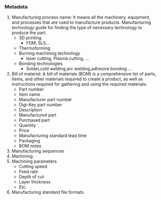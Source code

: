 ### Metadata

1. Manufacturing process name: It means all the machinery, equipment, and processes that are used to manufacture products. Manufacturing technology guide for finding the type of necessary technology to produce the part.
   - 3D printing
      - FDM, SLS... 
   - Thermoforming
   - Burning machining technology 
      - laser cutting, Plasma cutting, ... 
   - Bonding technologies 
      - Solder,cold welding,arc welding,adhesive bonding ...
2. Bill of material: A bill of materials (BOM) is a comprehensive list of parts, items, and other materials required to create a product, as well as instructions required for gathering and using the required materials. 
   - Part number
   - Item name
   - Manufacturer part number
   - Digi-Key part number
   - Description
   - Manufactured part 
   - Purchased part 
   - Quantity
   - Price
   - Manufacturing standard lead time
   - Packaging
   - BOM notes
3. Manufacturing sequences
4. Machining 
5. Machining  parameters
   - Cutting speed
   - Feed rate 
   - Depth of cut
   - Layer thickness
   - Etc. 
6. Manufacturing standard file formats 

